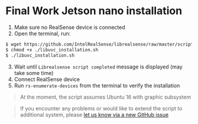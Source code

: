 # Final Work Jetson nano installation

1. Make sure no RealSense device is connected
2. Open the terminal, run:
```sh
$ wget https://github.com/IntelRealSense/librealsense/raw/master/scripts/libuvc_installation.sh
$ chmod +x ./libuvc_installation.sh
$ ./libuvc_installation.sh
```
3. Wait until `Librealsense script completed` message is displayed (may take some time)
4. Connect RealSense device
5. Run `rs-enumerate-devices` from the terminal to verify the installation

> At the moment, the script assumes Ubuntu 16 with graphic subsystem

> If you encounter any problems or would like to extend the script to additional system, please [let us know via a new GitHub issue](https://github.com/IntelRealSense/librealsense/issues/new)
